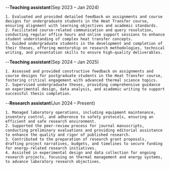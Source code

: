 --<strong>Teaching assistant</strong>(Sep 2023 – Jan 2024)

    1. Evaluated and provided detailed feedback on assignments and course designs for undergraduate students in the Heat Transfer course, ensuring alignment with learning objectives and academic standards.
    2. Facilitated course-related communication and query resolution, conducting regular office hours and online support sessions to enhance student understanding of complex heat transfer concepts.
    3. Guided undergraduate students in the development and completion of their theses, offering mentorship on research methodologies, technical writing, and presentation skills to ensure high-quality deliverables.

--<strong>Teaching assistant</strong>(Sep 2024 – Jan 2025)

    1. Assessed and provided constructive feedback on assignments and course designs for postgraduate students in the Heat Transfer course, fostering critical engagement with advanced thermal science topics.
    2. Supervised undergraduate theses, providing comprehensive guidance on experimental design, data analysis, and academic writing to support successful thesis completion.

--<strong>Research assistant</strong>(Jun 2024 – Present)

    1. Managed laboratory operations, including equipment maintenance, inventory control, and adherence to safety protocols, ensuring an efficient and safe research environment.
    2. Supported the peer-review process for journal manuscripts, conducting preliminary evaluations and providing editorial assistance to enhance the quality and rigor of published research.
    3. Contributed to the preparation of research grant proposals, drafting project narratives, budgets, and timelines to secure funding for energy-related research initiatives.
    4. Assisted in experimental design and data collection for ongoing research projects, focusing on thermal management and energy systems, to advance laboratory research objectives.


  


